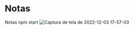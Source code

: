 # Notas
Notas
npm start
![Captura de tela de 2022-12-03 17-57-03](https://user-images.githubusercontent.com/57951558/205461807-9f93c9d2-c0dc-4365-b829-244af34f9dbc.png)
